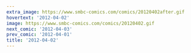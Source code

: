 ```yaml
---
extra_image: https://www.smbc-comics.com/comics/20120402after.gif
hovertext: '2012-04-02'
image: https://www.smbc-comics.com/comics/20120402.gif
next_comic: '2012-04-03'
prev_comic: '2012-04-01'
title: '2012-04-02'
---
```


